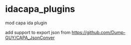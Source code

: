 # idacapa_plugins
mod capa ida plugin

add support to export json from https://github.com/Dump-GUY/CAPA_JsonConver
